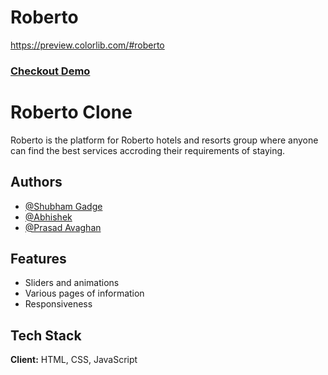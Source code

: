 # Roberto

https://preview.colorlib.com/#roberto

### [Checkout Demo](https://portfolio-shubham-gadge.herokuapp.com/)

# Roberto Clone

Roberto is the platform for Roberto hotels and resorts group where anyone can find the 
best services accroding their requirements of staying. 


## Authors

- [@Shubham Gadge](https://www.github.com/shubham-955)
- [@Abhishek ](https://github.com/PA-iscar)
- [@Prasad Avaghan](https://github.com/prasadavaghan)


## Features

- Sliders and animations 
- Various pages of information
- Responsiveness



## Tech Stack

**Client:** HTML, CSS, JavaScript
